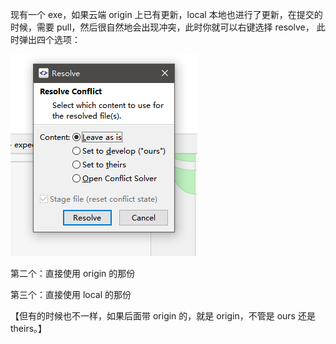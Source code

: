 现有一个 exe，如果云端 origin 上已有更新，local 本地也进行了更新，在提交的时候，需要 pull，然后很自然地会出现冲突，此时你就可以右键选择 resolve，
此时弹出四个选项：

![](https://github.com/EthsonLiu/personal-notes/blob/master/_image/028.png)

第二个：直接使用 origin 的那份

第三个：直接使用 local 的那份


【但有的时候也不一样，如果后面带 origin 的，就是 origin，不管是 ours 还是 theirs。】
